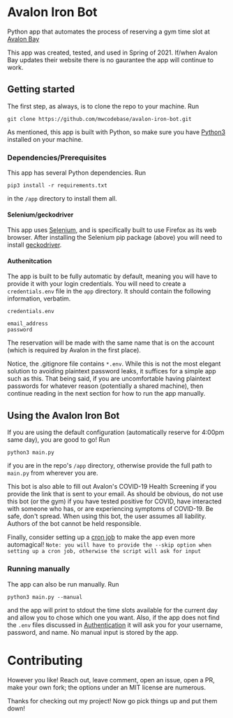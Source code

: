 # Avalon Iron Bot

Python app that automates the process of reserving a gym time slot at [Avalon Bay](https://www.avalonaccess.com/)

This app was created, tested, and used in Spring of 2021. If/when Avalon Bay updates their website there is no gaurantee the app will continue to work.

## Getting started

The first step, as always, is to clone the repo to your machine. Run
```shell
git clone https://github.com/mwcodebase/avalon-iron-bot.git
```

As mentioned, this app is built with Python, so make sure you have [Python3](https://www.python.org/downloads/) installed on your machine.

### Dependencies/Prerequisites

This app has several Python dependencies. Run 
```shell
pip3 install -r requirements.txt
```
in the `/app` directory to install them all.

#### Selenium/geckodriver

This app uses [Selenium](https://selenium-python.readthedocs.io/), and is specifically built to use Firefox as its web browser. After installing the Selenium pip package (above) you will need to install [geckodriver](https://github.com/mozilla/geckodriver).

#### Authenitcation

The app is built to be fully automatic by default, meaning you will have to provide it with your login credentials. You will need to create a `credentials.env` file in the `app` directory. It should contain the following information, verbatim.

`credentials.env`
```text
email_address
password
```

The reservation will be made with the same name that is on the account (which is required by Avalon in the first place).

Notice, the .gitignore file contains `*.env`. While this is not the most elegant solution to avoiding plaintext password leaks, it suffices for a simple app such as this. That being said, if you are uncomfortable having plaintext passwords for whatever reason (potentially a shared machine), then continue reading in the next section for how to run the app manually.

## Using the Avalon Iron Bot

If you are using the default configuration (automatically reserve for 4:00pm same day), you are good to go! Run
```shell
python3 main.py
```
if you are in the repo's `/app` directory, otherwise provide the full path to `main.py` from wherever you are.

This bot is also able to fill out Avalon's COVID-19 Health Screening if you provide the link that is sent to your email. As should be obvious, do not use this bot (or the gym) if you have tested positive for COVID, have interacted with someone who has, or are experiencing symptoms of COVID-19. Be safe, don't spread. When using this bot, the user assumes all liability. Authors of the bot cannot be held responsible.

Finally, consider setting up a [cron job](https://askubuntu.com/questions/2368/how-do-i-set-up-a-cron-job) to make the app even more automagical!
`Note: you will have to provide the --skip option when setting up a cron job, otherwise the script will ask for input`

### Running manually

The app can also be run manually. Run
```shell
python3 main.py --manual
```
and the app will print to stdout the time slots available for the current day and allow you to chose which one you want. Also, if the app does not find the `.env` files discussed in [Authentication](#Authenitcation) it will ask you for your username, password, and name. No manual input is stored by the app.

# Contributing

However you like! Reach out, leave comment, open an issue, open a PR, make your own fork; the options under an MIT license are numerous.

Thanks for checking out my project! Now go pick things up and put them down!
